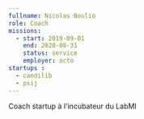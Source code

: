 ```yaml
---
fullname: Nicolas Boulio
role: Coach
missions:
  - start: 2019-09-01
    end: 2020-08-31
    status: service
    employer: octo
startups :
  - candilib
  - psij
---
```


Coach startup à l'incubateur du LabMI
